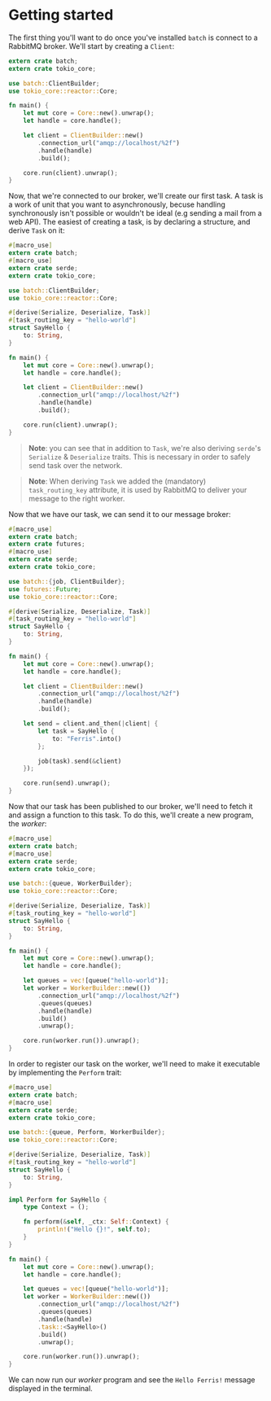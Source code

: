 # Getting started

The first thing you'll want to do once you've installed `batch` is connect to a RabbitMQ broker. We'll start by creating a `Client`:

```rust
extern crate batch;
extern crate tokio_core;

use batch::ClientBuilder;
use tokio_core::reactor::Core;

fn main() {
    let mut core = Core::new().unwrap();
    let handle = core.handle();

    let client = ClientBuilder::new()
        .connection_url("amqp://localhost/%2f")
        .handle(handle)
        .build();

    core.run(client).unwrap();
}
```

Now, that we're connected to our broker, we'll create our first task. A task is a work of unit that you want to asynchronously, becuse handling synchronously isn't possible or wouldn't be ideal (e.g sending a mail from a web API). The easiest of creating a task, is by declaring a structure, and derive `Task` on it:

```rust
#[macro_use]
extern crate batch;
#[macro_use]
extern crate serde;
extern crate tokio_core;

use batch::ClientBuilder;
use tokio_core::reactor::Core;

#[derive(Serialize, Deserialize, Task)]
#[task_routing_key = "hello-world"]
struct SayHello {
    to: String,
}

fn main() {
    let mut core = Core::new().unwrap();
    let handle = core.handle();

    let client = ClientBuilder::new()
        .connection_url("amqp://localhost/%2f")
        .handle(handle)
        .build();

    core.run(client).unwrap();
}
```

> **Note**: you can see that in addition to `Task`, we're also deriving `serde`'s `Serialize` & `Deserialize` traits. This is necessary in order to safely send task over the network.

> **Note**: When deriving `Task` we added the (mandatory) `task_routing_key` attribute, it is used by RabbitMQ to deliver your message to the right worker.

Now that we have our task, we can send it to our message broker:

```rust
#[macro_use]
extern crate batch;
extern crate futures;
#[macro_use]
extern crate serde;
extern crate tokio_core;

use batch::{job, ClientBuilder};
use futures::Future;
use tokio_core::reactor::Core;

#[derive(Serialize, Deserialize, Task)]
#[task_routing_key = "hello-world"]
struct SayHello {
    to: String,
}

fn main() {
    let mut core = Core::new().unwrap();
    let handle = core.handle();

    let client = ClientBuilder::new()
        .connection_url("amqp://localhost/%2f")
        .handle(handle)
        .build();

    let send = client.and_then(|client| {
        let task = SayHello {
            to: "Ferris".into()
        };

        job(task).send(&client)
    });

    core.run(send).unwrap();
}
```

Now that our task has been published to our broker, we'll need to fetch it and assign a function to this task. To do this, we'll create a new program, the *worker*:

```rust
#[macro_use]
extern crate batch;
#[macro_use]
extern crate serde;
extern crate tokio_core;

use batch::{queue, WorkerBuilder};
use tokio_core::reactor::Core;

#[derive(Serialize, Deserialize, Task)]
#[task_routing_key = "hello-world"]
struct SayHello {
    to: String,
}

fn main() {
    let mut core = Core::new().unwrap();
    let handle = core.handle();

    let queues = vec![queue("hello-world")];
    let worker = WorkerBuilder::new(())
        .connection_url("amqp://localhost/%2f")
        .queues(queues)
        .handle(handle)
        .build()
        .unwrap();

    core.run(worker.run()).unwrap();
}
```

In order to register our task on the worker, we'll need to make it executable by implementing the `Perform` trait:

```rust
#[macro_use]
extern crate batch;
#[macro_use]
extern crate serde;
extern crate tokio_core;

use batch::{queue, Perform, WorkerBuilder};
use tokio_core::reactor::Core;

#[derive(Serialize, Deserialize, Task)]
#[task_routing_key = "hello-world"]
struct SayHello {
    to: String,
}

impl Perform for SayHello {
    type Context = ();

    fn perform(&self, _ctx: Self::Context) {
        println!("Hello {}!", self.to);
    }
}

fn main() {
    let mut core = Core::new().unwrap();
    let handle = core.handle();

    let queues = vec![queue("hello-world")];
    let worker = WorkerBuilder::new(())
        .connection_url("amqp://localhost/%2f")
        .queues(queues)
        .handle(handle)
        .task::<SayHello>()
        .build()
        .unwrap();

    core.run(worker.run()).unwrap();
}
```

We can now run our *worker* program and see the `Hello Ferris!` message displayed in the terminal.


